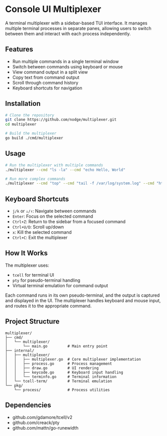 # Console UI Multiplexer

A terminal multiplexer with a sidebar-based TUI interface. It manages multiple terminal processes in separate panes, allowing users to switch between them and interact with each process independently.

## Features

- Run multiple commands in a single terminal window
- Switch between commands using keyboard or mouse
- View command output in a split view
- Copy text from command output
- Scroll through command history
- Keyboard shortcuts for navigation

## Installation

```bash
# Clone the repository
git clone https://github.com/nodge/multiplexer.git
cd multiplexer

# Build the multiplexer
go build ./cmd/multiplexer
```

## Usage

```bash
# Run the multiplexer with multiple commands
./multiplexer --cmd "ls -la" --cmd "echo Hello, World"

# Run more complex commands
./multiplexer --cmd "top" --cmd "tail -f /var/log/system.log" --cmd "htop"
```

## Keyboard Shortcuts

- `j/k` or `↓/↑`: Navigate between commands
- `Enter`: Focus on the selected command
- `Ctrl+Z`: Return to the sidebar from a focused command
- `Ctrl+U/D`: Scroll up/down
- `x`: Kill the selected command
- `Ctrl+C`: Exit the multiplexer

## How It Works

The multiplexer uses:
- `tcell` for terminal UI
- `pty` for pseudo-terminal handling
- Virtual terminal emulation for command output

Each command runs in its own pseudo-terminal, and the output is captured and displayed in the UI. The multiplexer handles keyboard and mouse input, and routes it to the appropriate command.

## Project Structure

```
multiplexer/
├── cmd/
│   └── multiplexer/
│       └── main.go         # Main entry point
├── internal/
│   ├── multiplexer/
│   │   ├── multiplexer.go  # Core multiplexer implementation
│   │   ├── process.go      # Process management
│   │   ├── draw.go         # UI rendering
│   │   ├── keycode.go      # Keyboard input handling
│   │   └── terminfo.go     # Terminal information
│   └── tcell-term/         # Terminal emulation
└── pkg/
    └── process/            # Process utilities
```

## Dependencies

- github.com/gdamore/tcell/v2
- github.com/creack/pty
- github.com/mattn/go-runewidth